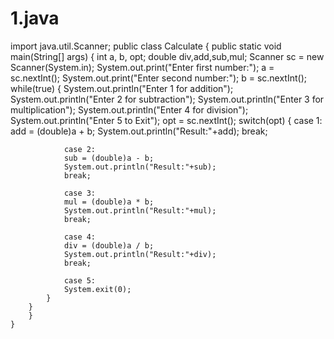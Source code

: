 # 1.java

import java.util.Scanner;
public class Calculate 
{
    public static void main(String[] args) 
    {
        int a, b, opt;
        double div,add,sub,mul;
        Scanner sc = new Scanner(System.in);
        System.out.print("Enter first number:");
        a = sc.nextInt();
        System.out.print("Enter second number:");
        b = sc.nextInt();
        while(true)
        {
            System.out.println("Enter 1 for addition");
            System.out.println("Enter 2 for subtraction");
            System.out.println("Enter 3 for multiplication");
            System.out.println("Enter 4 for division");
            System.out.println("Enter 5 to Exit");
            opt = sc.nextInt();
            switch(opt)
            {
                case 1:
                add = (double)a + b;
                System.out.println("Result:"+add);
                break;
 
                case 2:
                sub = (double)a - b;
                System.out.println("Result:"+sub);
                break;
 
                case 3:
                mul = (double)a * b;
                System.out.println("Result:"+mul);
                break;
 
                case 4:
                div = (double)a / b;
                System.out.println("Result:"+div);
                break;    
 
                case 5:
                System.exit(0);
            }
		}
        }
    }
